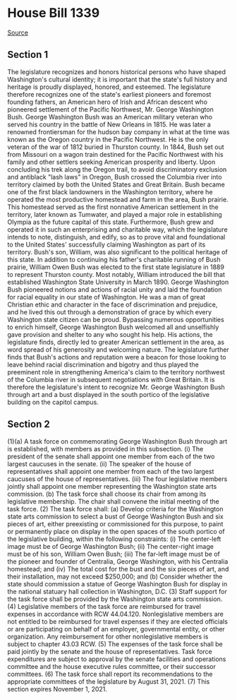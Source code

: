 # House Bill 1339

[Source](http://lawfilesext.leg.wa.gov/biennium/2021-22/Xml/Bills/House%20Bills/1339.xml)
## Section 1
The legislature recognizes and honors historical persons who have shaped Washington's cultural identity; it is important that the state's full history and heritage is proudly displayed, honored, and esteemed. The legislature therefore recognizes one of the state's earliest pioneers and foremost founding fathers, an American hero of Irish and African descent who pioneered settlement of the Pacific Northwest, Mr. George Washington Bush.
George Washington Bush was an American military veteran who served his country in the battle of New Orleans in 1815. He was later a renowned frontiersman for the hudson bay company in what at the time was known as the Oregon country in the Pacific Northwest. He is the only veteran of the war of 1812 buried in Thurston county.
In 1844, Bush set out from Missouri on a wagon train destined for the Pacific Northwest with his family and other settlers seeking American prosperity and liberty. Upon concluding his trek along the Oregon trail, to avoid discriminatory exclusion and antiblack "lash laws" in Oregon, Bush crossed the Columbia river into territory claimed by both the United States and Great Britain. Bush became one of the first black landowners in the Washington territory, where he operated the most productive homestead and farm in the area, Bush prairie. This homestead served as the first nonnative American settlement in the territory, later known as Tumwater, and played a major role in establishing Olympia as the future capital of this state. Furthermore, Bush grew and operated it in such an enterprising and charitable way, which the legislature intends to note, distinguish, and edify, so as to prove vital and foundational to the United States' successfully claiming Washington as part of its territory.
Bush's son, William, was also significant to the political heritage of this state. In addition to continuing his father's charitable running of Bush prairie, William Owen Bush was elected to the first state legislature in 1889 to represent Thurston county. Most notably, William introduced the bill that established Washington State University in March 1890.
George Washington Bush pioneered notions and actions of racial unity and laid the foundation for racial equality in our state of Washington. He was a man of great Christian ethic and character in the face of discrimination and prejudice, and he lived this out through a demonstration of grace by which every Washington state citizen can be proud. Bypassing numerous opportunities to enrich himself, George Washington Bush welcomed all and unselfishly gave provision and shelter to any who sought his help. His actions, the legislature finds, directly led to greater American settlement in the area, as word spread of his generosity and welcoming nature. The legislature further finds that Bush's actions and reputation were a beacon for those looking to leave behind racial discrimination and bigotry and thus played the preeminent role in strengthening America's claim to the territory northwest of the Columbia river in subsequent negotiations with Great Britain.
It is therefore the legislature's intent to recognize Mr. George Washington Bush through art and a bust displayed in the south portico of the legislative building on the capitol campus.

## Section 2
(1)(a) A task force on commemorating George Washington Bush through art is established, with members as provided in this subsection.
(i) The president of the senate shall appoint one member from each of the two largest caucuses in the senate.
(ii) The speaker of the house of representatives shall appoint one member from each of the two largest caucuses of the house of representatives.
(iii) The four legislative members jointly shall appoint one member representing the Washington state arts commission.
(b) The task force shall choose its chair from among its legislative membership. The chair shall convene the initial meeting of the task force.
(2) The task force shall:
(a) Develop criteria for the Washington state arts commission to select a bust of George Washington Bush and six pieces of art, either preexisting or commissioned for this purpose, to paint or permanently place on display in the open spaces of the south portico of the legislative building, within the following constraints:
(i) The center-left image must be of George Washington Bush;
(ii) The center-right image must be of his son, William Owen Bush;
(iii) The far-left image must be of the pioneer and founder of Centralia, George Washington, with his Centralia homestead; and
(iv) The total cost for the bust and the six pieces of art, and their installation, may not exceed $250,000; and
(b) Consider whether the state should commission a statue of George Washington Bush for display in the national statuary hall collection in Washington, D.C.
(3) Staff support for the task force shall be provided by the Washington state arts commission.
(4) Legislative members of the task force are reimbursed for travel expenses in accordance with RCW 44.04.120. Nonlegislative members are not entitled to be reimbursed for travel expenses if they are elected officials or are participating on behalf of an employer, governmental entity, or other organization. Any reimbursement for other nonlegislative members is subject to chapter 43.03 RCW.
(5) The expenses of the task force shall be paid jointly by the senate and the house of representatives. Task force expenditures are subject to approval by the senate facilities and operations committee and the house executive rules committee, or their successor committees.
(6) The task force shall report its recommendations to the appropriate committees of the legislature by August 31, 2021.
(7) This section expires November 1, 2021.
